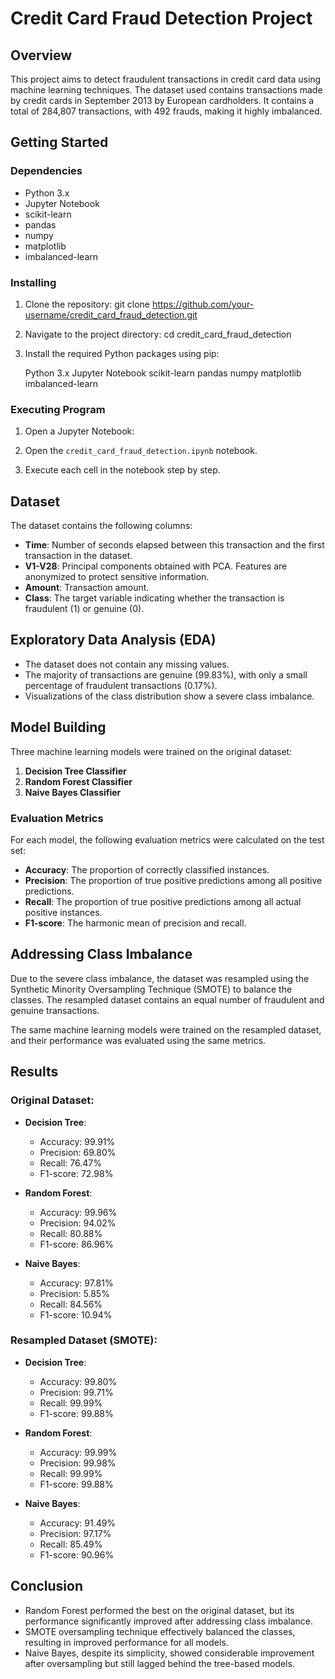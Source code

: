 # Credit Card Fraud Detection Project

## Overview

This project aims to detect fraudulent transactions in credit card data using machine learning techniques. The dataset used contains transactions made by credit cards in September 2013 by European cardholders. It contains a total of 284,807 transactions, with 492 frauds, making it highly imbalanced.

## Getting Started

### Dependencies

- Python 3.x
- Jupyter Notebook
- scikit-learn
- pandas
- numpy
- matplotlib
- imbalanced-learn

### Installing

1. Clone the repository:
git clone https://github.com/your-username/credit_card_fraud_detection.git

2. Navigate to the project directory:
cd credit_card_fraud_detection


3. Install the required Python packages using pip:

    Python 3.x
    Jupyter Notebook
    scikit-learn
    pandas
    numpy
    matplotlib
    imbalanced-learn


### Executing Program

1. Open a Jupyter Notebook:


2. Open the `credit_card_fraud_detection.ipynb` notebook.

3. Execute each cell in the notebook step by step.

## Dataset

The dataset contains the following columns:

- **Time**: Number of seconds elapsed between this transaction and the first transaction in the dataset.
- **V1-V28**: Principal components obtained with PCA. Features are anonymized to protect sensitive information.
- **Amount**: Transaction amount.
- **Class**: The target variable indicating whether the transaction is fraudulent (1) or genuine (0).

## Exploratory Data Analysis (EDA)

- The dataset does not contain any missing values.
- The majority of transactions are genuine (99.83%), with only a small percentage of fraudulent transactions (0.17%).
- Visualizations of the class distribution show a severe class imbalance.

## Model Building

Three machine learning models were trained on the original dataset:
1. **Decision Tree Classifier**
2. **Random Forest Classifier**
3. **Naive Bayes Classifier**

### Evaluation Metrics

For each model, the following evaluation metrics were calculated on the test set:

- **Accuracy**: The proportion of correctly classified instances.
- **Precision**: The proportion of true positive predictions among all positive predictions.
- **Recall**: The proportion of true positive predictions among all actual positive instances.
- **F1-score**: The harmonic mean of precision and recall.

## Addressing Class Imbalance

Due to the severe class imbalance, the dataset was resampled using the Synthetic Minority Oversampling Technique (SMOTE) to balance the classes. The resampled dataset contains an equal number of fraudulent and genuine transactions.

The same machine learning models were trained on the resampled dataset, and their performance was evaluated using the same metrics.

## Results

### Original Dataset:

- **Decision Tree**:
  - Accuracy: 99.91%
  - Precision: 69.80%
  - Recall: 76.47%
  - F1-score: 72.98%

- **Random Forest**:
  - Accuracy: 99.96%
  - Precision: 94.02%
  - Recall: 80.88%
  - F1-score: 86.96%

- **Naive Bayes**:
  - Accuracy: 97.81%
  - Precision: 5.85%
  - Recall: 84.56%
  - F1-score: 10.94%

### Resampled Dataset (SMOTE):

- **Decision Tree**:
  - Accuracy: 99.80%
  - Precision: 99.71%
  - Recall: 99.99%
  - F1-score: 99.88%

- **Random Forest**:
  - Accuracy: 99.99%
  - Precision: 99.98%
  - Recall: 99.99%
  - F1-score: 99.88%

- **Naive Bayes**:
  - Accuracy: 91.49%
  - Precision: 97.17%
  - Recall: 85.49%
  - F1-score: 90.96%

## Conclusion

- Random Forest performed the best on the original dataset, but its performance significantly improved after addressing class imbalance.
- SMOTE oversampling technique effectively balanced the classes, resulting in improved performance for all models.
- Naive Bayes, despite its simplicity, showed considerable improvement after oversampling but still lagged behind the tree-based models.


